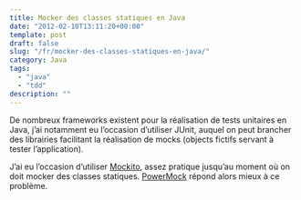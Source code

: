 ```yaml
---
title: Mocker des classes statiques en Java
date: "2012-02-10T13:11:20+00:00"
template: post
draft: false
slug: "/fr/mocker-des-classes-statiques-en-java/"
category: Java
tags:
  - "java"
  - "tdd"
description: ""
---
```

De nombreux frameworks existent pour la réalisation de tests unitaires en Java, j&rsquo;ai notamment eu l&rsquo;occasion d&rsquo;utiliser JUnit, auquel on peut brancher des librairies facilitant la réalisation de mocks (objects fictifs servant à tester l&rsquo;application).

J&rsquo;ai eu l&rsquo;occasion d&rsquo;utiliser [Mockito](http://mockito.org), assez pratique jusqu&rsquo;au moment où on doit mocker des classes statiques. [PowerMock](https://code.google.com/p/powermock/wiki/MockStatic) répond alors mieux à ce problème.